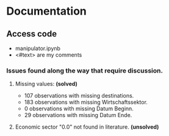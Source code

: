 # Documentation

## Access code

- manipulator.ipynb
- <#text> are my comments

### Issues found along the way that require discussion.
    
1. Missing values: __(solved)__

    - 107 observations with missing destinations.
    - 183 observations with missing Wirtschaftssektor.
    - 0 observations with missing Datum Beginn.
    - 29 observations with missing Datum Ende.

2. Economic sector "0.0" not found in literature. __(unsolved)__

